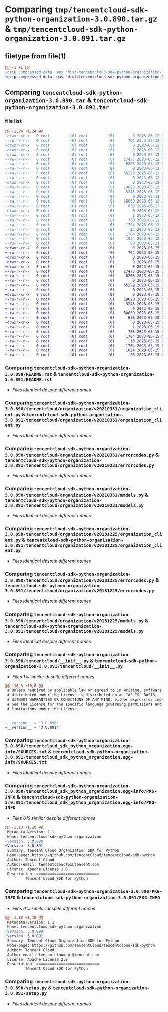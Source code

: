 # Comparing `tmp/tencentcloud-sdk-python-organization-3.0.890.tar.gz` & `tmp/tencentcloud-sdk-python-organization-3.0.891.tar.gz`

## filetype from file(1)

```diff
@@ -1 +1 @@
-gzip compressed data, was "dist/tencentcloud-sdk-python-organization-3.0.890.tar", last modified: Fri May 12 03:11:48 2023, max compression
+gzip compressed data, was "dist/tencentcloud-sdk-python-organization-3.0.891.tar", last modified: Mon May 15 04:00:03 2023, max compression
```

## Comparing `tencentcloud-sdk-python-organization-3.0.890.tar` & `tencentcloud-sdk-python-organization-3.0.891.tar`

### file list

```diff
@@ -1,24 +1,24 @@
-drwxr-xr-x   0 root         (0) root         (0)        0 2023-05-12 03:11:48.000000 tencentcloud-sdk-python-organization-3.0.890/
--rw-r--r--   0 root         (0) root         (0)      764 2023-05-12 03:11:48.000000 tencentcloud-sdk-python-organization-3.0.890/README.rst
-drwxr-xr-x   0 root         (0) root         (0)        0 2023-05-12 03:11:48.000000 tencentcloud-sdk-python-organization-3.0.890/tencentcloud/
-drwxr-xr-x   0 root         (0) root         (0)        0 2023-05-12 03:11:48.000000 tencentcloud-sdk-python-organization-3.0.890/tencentcloud/organization/
-drwxr-xr-x   0 root         (0) root         (0)        0 2023-05-12 03:11:48.000000 tencentcloud-sdk-python-organization-3.0.890/tencentcloud/organization/v20210331/
--rw-r--r--   0 root         (0) root         (0)    17475 2023-05-12 03:11:48.000000 tencentcloud-sdk-python-organization-3.0.890/tencentcloud/organization/v20210331/organization_client.py
--rw-r--r--   0 root         (0) root         (0)     8203 2023-05-12 03:11:48.000000 tencentcloud-sdk-python-organization-3.0.890/tencentcloud/organization/v20210331/errorcodes.py
--rw-r--r--   0 root         (0) root         (0)        0 2023-05-12 03:11:48.000000 tencentcloud-sdk-python-organization-3.0.890/tencentcloud/organization/v20210331/__init__.py
--rw-r--r--   0 root         (0) root         (0)    55279 2023-05-12 03:11:48.000000 tencentcloud-sdk-python-organization-3.0.890/tencentcloud/organization/v20210331/models.py
--rw-r--r--   0 root         (0) root         (0)        0 2023-05-12 03:11:48.000000 tencentcloud-sdk-python-organization-3.0.890/tencentcloud/organization/__init__.py
-drwxr-xr-x   0 root         (0) root         (0)        0 2023-05-12 03:11:48.000000 tencentcloud-sdk-python-organization-3.0.890/tencentcloud/organization/v20181225/
--rw-r--r--   0 root         (0) root         (0)    19620 2023-05-12 03:11:48.000000 tencentcloud-sdk-python-organization-3.0.890/tencentcloud/organization/v20181225/organization_client.py
--rw-r--r--   0 root         (0) root         (0)     3243 2023-05-12 03:11:48.000000 tencentcloud-sdk-python-organization-3.0.890/tencentcloud/organization/v20181225/errorcodes.py
--rw-r--r--   0 root         (0) root         (0)        0 2023-05-12 03:11:48.000000 tencentcloud-sdk-python-organization-3.0.890/tencentcloud/organization/v20181225/__init__.py
--rw-r--r--   0 root         (0) root         (0)    30659 2023-05-12 03:11:48.000000 tencentcloud-sdk-python-organization-3.0.890/tencentcloud/organization/v20181225/models.py
--rw-r--r--   0 root         (0) root         (0)      630 2023-05-12 03:11:48.000000 tencentcloud-sdk-python-organization-3.0.890/tencentcloud/__init__.py
-drwxr-xr-x   0 root         (0) root         (0)        0 2023-05-12 03:11:48.000000 tencentcloud-sdk-python-organization-3.0.890/tencentcloud_sdk_python_organization.egg-info/
--rw-r--r--   0 root         (0) root         (0)        1 2023-05-12 03:11:48.000000 tencentcloud-sdk-python-organization-3.0.890/tencentcloud_sdk_python_organization.egg-info/dependency_links.txt
--rw-r--r--   0 root         (0) root         (0)      738 2023-05-12 03:11:48.000000 tencentcloud-sdk-python-organization-3.0.890/tencentcloud_sdk_python_organization.egg-info/SOURCES.txt
--rw-r--r--   0 root         (0) root         (0)     1704 2023-05-12 03:11:48.000000 tencentcloud-sdk-python-organization-3.0.890/tencentcloud_sdk_python_organization.egg-info/PKG-INFO
--rw-r--r--   0 root         (0) root         (0)       13 2023-05-12 03:11:48.000000 tencentcloud-sdk-python-organization-3.0.890/tencentcloud_sdk_python_organization.egg-info/top_level.txt
--rw-r--r--   0 root         (0) root         (0)     1704 2023-05-12 03:11:48.000000 tencentcloud-sdk-python-organization-3.0.890/PKG-INFO
--rw-r--r--   0 root         (0) root         (0)     1024 2023-05-12 03:11:48.000000 tencentcloud-sdk-python-organization-3.0.890/setup.py
--rw-r--r--   0 root         (0) root         (0)       88 2023-05-12 03:11:48.000000 tencentcloud-sdk-python-organization-3.0.890/setup.cfg
+drwxr-xr-x   0 root         (0) root         (0)        0 2023-05-15 04:00:03.000000 tencentcloud-sdk-python-organization-3.0.891/
+-rw-r--r--   0 root         (0) root         (0)      764 2023-05-15 04:00:03.000000 tencentcloud-sdk-python-organization-3.0.891/README.rst
+drwxr-xr-x   0 root         (0) root         (0)        0 2023-05-15 04:00:03.000000 tencentcloud-sdk-python-organization-3.0.891/tencentcloud/
+drwxr-xr-x   0 root         (0) root         (0)        0 2023-05-15 04:00:03.000000 tencentcloud-sdk-python-organization-3.0.891/tencentcloud/organization/
+drwxr-xr-x   0 root         (0) root         (0)        0 2023-05-15 04:00:03.000000 tencentcloud-sdk-python-organization-3.0.891/tencentcloud/organization/v20210331/
+-rw-r--r--   0 root         (0) root         (0)    17475 2023-05-15 04:00:03.000000 tencentcloud-sdk-python-organization-3.0.891/tencentcloud/organization/v20210331/organization_client.py
+-rw-r--r--   0 root         (0) root         (0)     8203 2023-05-15 04:00:03.000000 tencentcloud-sdk-python-organization-3.0.891/tencentcloud/organization/v20210331/errorcodes.py
+-rw-r--r--   0 root         (0) root         (0)        0 2023-05-15 04:00:03.000000 tencentcloud-sdk-python-organization-3.0.891/tencentcloud/organization/v20210331/__init__.py
+-rw-r--r--   0 root         (0) root         (0)    55279 2023-05-15 04:00:03.000000 tencentcloud-sdk-python-organization-3.0.891/tencentcloud/organization/v20210331/models.py
+-rw-r--r--   0 root         (0) root         (0)        0 2023-05-15 04:00:03.000000 tencentcloud-sdk-python-organization-3.0.891/tencentcloud/organization/__init__.py
+drwxr-xr-x   0 root         (0) root         (0)        0 2023-05-15 04:00:03.000000 tencentcloud-sdk-python-organization-3.0.891/tencentcloud/organization/v20181225/
+-rw-r--r--   0 root         (0) root         (0)    19620 2023-05-15 04:00:03.000000 tencentcloud-sdk-python-organization-3.0.891/tencentcloud/organization/v20181225/organization_client.py
+-rw-r--r--   0 root         (0) root         (0)     3243 2023-05-15 04:00:03.000000 tencentcloud-sdk-python-organization-3.0.891/tencentcloud/organization/v20181225/errorcodes.py
+-rw-r--r--   0 root         (0) root         (0)        0 2023-05-15 04:00:03.000000 tencentcloud-sdk-python-organization-3.0.891/tencentcloud/organization/v20181225/__init__.py
+-rw-r--r--   0 root         (0) root         (0)    30659 2023-05-15 04:00:03.000000 tencentcloud-sdk-python-organization-3.0.891/tencentcloud/organization/v20181225/models.py
+-rw-r--r--   0 root         (0) root         (0)      630 2023-05-15 04:00:03.000000 tencentcloud-sdk-python-organization-3.0.891/tencentcloud/__init__.py
+drwxr-xr-x   0 root         (0) root         (0)        0 2023-05-15 04:00:03.000000 tencentcloud-sdk-python-organization-3.0.891/tencentcloud_sdk_python_organization.egg-info/
+-rw-r--r--   0 root         (0) root         (0)        1 2023-05-15 04:00:03.000000 tencentcloud-sdk-python-organization-3.0.891/tencentcloud_sdk_python_organization.egg-info/dependency_links.txt
+-rw-r--r--   0 root         (0) root         (0)      738 2023-05-15 04:00:03.000000 tencentcloud-sdk-python-organization-3.0.891/tencentcloud_sdk_python_organization.egg-info/SOURCES.txt
+-rw-r--r--   0 root         (0) root         (0)     1704 2023-05-15 04:00:03.000000 tencentcloud-sdk-python-organization-3.0.891/tencentcloud_sdk_python_organization.egg-info/PKG-INFO
+-rw-r--r--   0 root         (0) root         (0)       13 2023-05-15 04:00:03.000000 tencentcloud-sdk-python-organization-3.0.891/tencentcloud_sdk_python_organization.egg-info/top_level.txt
+-rw-r--r--   0 root         (0) root         (0)     1704 2023-05-15 04:00:03.000000 tencentcloud-sdk-python-organization-3.0.891/PKG-INFO
+-rw-r--r--   0 root         (0) root         (0)     1024 2023-05-15 04:00:03.000000 tencentcloud-sdk-python-organization-3.0.891/setup.py
+-rw-r--r--   0 root         (0) root         (0)       88 2023-05-15 04:00:03.000000 tencentcloud-sdk-python-organization-3.0.891/setup.cfg
```

### Comparing `tencentcloud-sdk-python-organization-3.0.890/README.rst` & `tencentcloud-sdk-python-organization-3.0.891/README.rst`

 * *Files identical despite different names*

### Comparing `tencentcloud-sdk-python-organization-3.0.890/tencentcloud/organization/v20210331/organization_client.py` & `tencentcloud-sdk-python-organization-3.0.891/tencentcloud/organization/v20210331/organization_client.py`

 * *Files identical despite different names*

### Comparing `tencentcloud-sdk-python-organization-3.0.890/tencentcloud/organization/v20210331/errorcodes.py` & `tencentcloud-sdk-python-organization-3.0.891/tencentcloud/organization/v20210331/errorcodes.py`

 * *Files identical despite different names*

### Comparing `tencentcloud-sdk-python-organization-3.0.890/tencentcloud/organization/v20210331/models.py` & `tencentcloud-sdk-python-organization-3.0.891/tencentcloud/organization/v20210331/models.py`

 * *Files identical despite different names*

### Comparing `tencentcloud-sdk-python-organization-3.0.890/tencentcloud/organization/v20181225/organization_client.py` & `tencentcloud-sdk-python-organization-3.0.891/tencentcloud/organization/v20181225/organization_client.py`

 * *Files identical despite different names*

### Comparing `tencentcloud-sdk-python-organization-3.0.890/tencentcloud/organization/v20181225/errorcodes.py` & `tencentcloud-sdk-python-organization-3.0.891/tencentcloud/organization/v20181225/errorcodes.py`

 * *Files identical despite different names*

### Comparing `tencentcloud-sdk-python-organization-3.0.890/tencentcloud/organization/v20181225/models.py` & `tencentcloud-sdk-python-organization-3.0.891/tencentcloud/organization/v20181225/models.py`

 * *Files identical despite different names*

### Comparing `tencentcloud-sdk-python-organization-3.0.890/tencentcloud/__init__.py` & `tencentcloud-sdk-python-organization-3.0.891/tencentcloud/__init__.py`

 * *Files 1% similar despite different names*

```diff
@@ -10,8 +10,8 @@
 # Unless required by applicable law or agreed to in writing, software
 # distributed under the License is distributed on an "AS IS" BASIS,
 # WITHOUT WARRANTIES OR CONDITIONS OF ANY KIND, either express or implied.
 # See the License for the specific language governing permissions and
 # limitations under the License.
 
 
-__version__ = '3.0.890'
+__version__ = '3.0.891'
```

### Comparing `tencentcloud-sdk-python-organization-3.0.890/tencentcloud_sdk_python_organization.egg-info/SOURCES.txt` & `tencentcloud-sdk-python-organization-3.0.891/tencentcloud_sdk_python_organization.egg-info/SOURCES.txt`

 * *Files identical despite different names*

### Comparing `tencentcloud-sdk-python-organization-3.0.890/tencentcloud_sdk_python_organization.egg-info/PKG-INFO` & `tencentcloud-sdk-python-organization-3.0.891/tencentcloud_sdk_python_organization.egg-info/PKG-INFO`

 * *Files 0% similar despite different names*

```diff
@@ -1,10 +1,10 @@
 Metadata-Version: 1.1
 Name: tencentcloud-sdk-python-organization
-Version: 3.0.890
+Version: 3.0.891
 Summary: Tencent Cloud Organization SDK for Python
 Home-page: https://github.com/TencentCloud/tencentcloud-sdk-python
 Author: Tencent Cloud
 Author-email: tencentcloudapi@tencent.com
 License: Apache License 2.0
 Description: ============================
         Tencent Cloud SDK for Python
```

### Comparing `tencentcloud-sdk-python-organization-3.0.890/PKG-INFO` & `tencentcloud-sdk-python-organization-3.0.891/PKG-INFO`

 * *Files 0% similar despite different names*

```diff
@@ -1,10 +1,10 @@
 Metadata-Version: 1.1
 Name: tencentcloud-sdk-python-organization
-Version: 3.0.890
+Version: 3.0.891
 Summary: Tencent Cloud Organization SDK for Python
 Home-page: https://github.com/TencentCloud/tencentcloud-sdk-python
 Author: Tencent Cloud
 Author-email: tencentcloudapi@tencent.com
 License: Apache License 2.0
 Description: ============================
         Tencent Cloud SDK for Python
```

### Comparing `tencentcloud-sdk-python-organization-3.0.890/setup.py` & `tencentcloud-sdk-python-organization-3.0.891/setup.py`

 * *Files identical despite different names*

